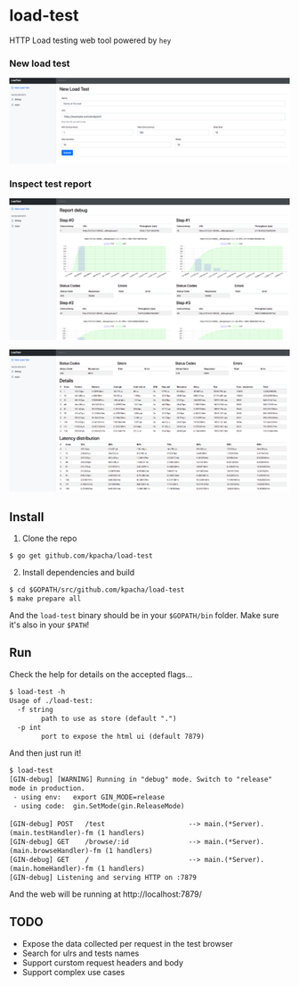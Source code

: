 # load-test
HTTP Load testing web tool powered by `hey`

### New load test

![new load test](docs/new.png)

### Inspect test report

![test report grafs](docs/snapshot_1.png)

![test report data](docs/snapshot_2.png)

## Install

1. Clone the repo

```
$ go get github.com/kpacha/load-test
```

2. Install dependencies and build

```
$ cd $GOPATH/src/github.com/kpacha/load-test
$ make prepare all
```

And the `load-test` binary should be in your `$GOPATH/bin` folder. Make sure it's also in your `$PATH`!

## Run

Check the help for details on the accepted flags...

```
$ load-test -h
Usage of ./load-test:
  -f string
    	path to use as store (default ".")
  -p int
    	port to expose the html ui (default 7879)
```

And then just run it!

```
$ load-test
[GIN-debug] [WARNING] Running in "debug" mode. Switch to "release" mode in production.
 - using env:	export GIN_MODE=release
 - using code:	gin.SetMode(gin.ReleaseMode)

[GIN-debug] POST   /test                     --> main.(*Server).(main.testHandler)-fm (1 handlers)
[GIN-debug] GET    /browse/:id               --> main.(*Server).(main.browseHandler)-fm (1 handlers)
[GIN-debug] GET    /                         --> main.(*Server).(main.homeHandler)-fm (1 handlers)
[GIN-debug] Listening and serving HTTP on :7879
```

And the web will be running at http://localhost:7879/

## TODO

- Expose the data collected per request in the test browser
- Search for ulrs and tests names
- Support curstom request headers and body
- Support complex use cases